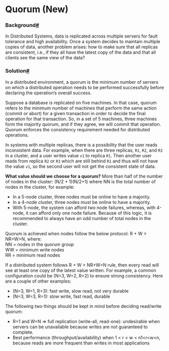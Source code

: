 # Quorum (New)



### Background[#](https://www.educative.io/courses/grokking-the-system-design-interview/mE1k8rpNAkn#Background) <a href="#background" id="background"></a>

In Distributed Systems, data is replicated across multiple servers for fault tolerance and high availability. Once a system decides to maintain multiple copies of data, another problem arises: how to make sure that all replicas are consistent, i.e., if they all have the latest copy of the data and that all clients see the same view of the data?

### Solution[#](https://www.educative.io/courses/grokking-the-system-design-interview/mE1k8rpNAkn#Solution) <a href="#solution" id="solution"></a>

In a distributed environment, a quorum is the minimum number of servers on which a distributed operation needs to be performed successfully before declaring the operation’s overall success.

Suppose a database is replicated on five machines. In that case, quorum refers to the minimum number of machines that perform the same action (commit or abort) for a given transaction in order to decide the final operation for that transaction. So, in a set of 5 machines, three machines form the majority quorum, and if they agree, we will commit that operation. Quorum enforces the consistency requirement needed for distributed operations.

In systems with multiple replicas, there is a possibility that the user reads inconsistent data. For example, when there are three replicas, `R1`, `R2`, and `R3` in a cluster, and a user writes value `v1` to replica `R1`. Then another user reads from replica `R2` or `R3` which are still behind `R1` and thus will not have the value `v1`, so the second user will not get the consistent state of data.

**What value should we choose for a quorum?** More than half of the number of nodes in the cluster: (N/2 + 1)(N/2+1) where NN is the total number of nodes in the cluster, for example:

* In a 5-node cluster, three nodes must be online to have a majority.
* In a 4-node cluster, three nodes must be online to have a majority.
* With 5-node, the system can afford two node failures, whereas, with 4-node, it can afford only one node failure. Because of this logic, it is recommended to always have an odd number of total nodes in the cluster.

Quorum is achieved when nodes follow the below protocol: R + W > NR+W>N, where:\
NN = nodes in the quorum group\
WW = minimum write nodes\
RR = minimum read nodes

If a distributed system follows R + W > NR+W>N rule, then every read will see at least one copy of the latest value written. For example, a common configuration could be (N=3, W=2, R=2) to ensure strong consistency. Here are a couple of other examples:

* (N=3, W=1, R=3): fast write, slow read, not very durable
* (N=3, W=3, R=1): slow write, fast read, durable

The following two things should be kept in mind before deciding read/write quorum:

* R=1 and W=N ⇒ full replication (write-all, read-one): undesirable when servers can be unavailable because writes are not guaranteed to complete.
* Best performance (throughput/availability) when 1 < r < w < n1\<r\<w\<n, because reads are more frequent than writes in most applications
